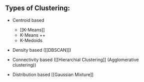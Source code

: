 Types of Clustering:
---
- Centroid based 
	- [[K-Means]]
	- K-Means ++ 
	- K-Medoids

- Density based ([[DBSCAN]])
- Connectivity based ([[Hierarchial Clustering]] (Agglomerative clustering))
- Distribution based [[Gaussian Mixture]]

